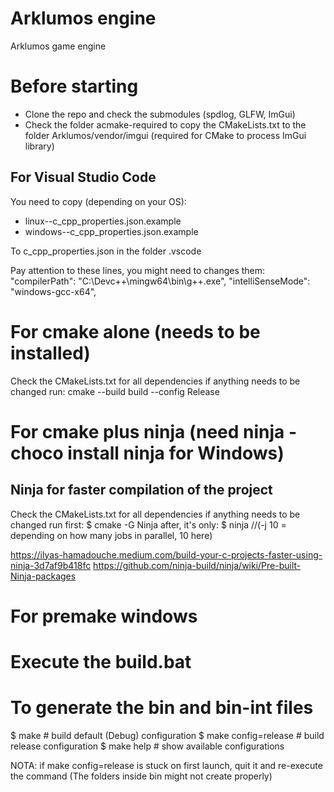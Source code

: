 # Arklumos engine

Arklumos game engine

# Before starting
- Clone the repo and check the submodules (spdlog, GLFW, ImGui)
- Check the folder acmake-required to copy the CMakeLists.txt to the folder Arklumos/vendor/imgui (required for CMake to process ImGui library)

## For Visual Studio Code
You need to copy (depending on your OS):
- linux--c_cpp_properties.json.example
- windows--c_cpp_properties.json.example

To c_cpp_properties.json in the folder .vscode

Pay attention to these lines, you might need to changes them:
"compilerPath": "C:\\Devc++\\mingw64\\bin\\g++.exe",
"intelliSenseMode": "windows-gcc-x64",



# For cmake alone (needs to be installed)
Check the CMakeLists.txt for all dependencies if anything needs to be changed
run: cmake --build build --config Release
# For cmake plus ninja (need ninja - choco install ninja for Windows)
## Ninja for faster compilation of the project
Check the CMakeLists.txt for all dependencies if anything needs to be changed
run first: $ cmake -G Ninja
after, it's only: $ ninja //(-j 10 = depending on how many jobs in parallel, 10 here)

https://ilyas-hamadouche.medium.com/build-your-c-projects-faster-using-ninja-3d7af9b418fc
https://github.com/ninja-build/ninja/wiki/Pre-built-Ninja-packages


# For premake windows
# Execute the build.bat
# To generate the bin and bin-int files
$ make                # build default (Debug) configuration
$ make config=release # build release configuration
$ make help           # show available configurations

NOTA: if make config=release is stuck on first launch, quit it and re-execute the command (The folders inside bin might not create properly)